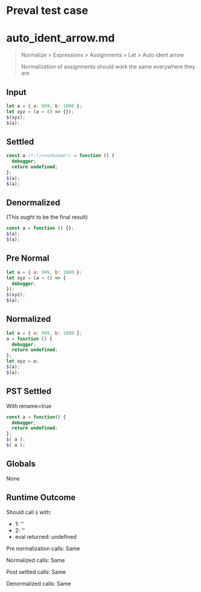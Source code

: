 # Preval test case

# auto_ident_arrow.md

> Normalize > Expressions > Assignments > Let > Auto ident arrow
>
> Normalization of assignments should work the same everywhere they are

## Input

`````js filename=intro
let a = { a: 999, b: 1000 };
let xyz = (a = () => {});
$(xyz);
$(a);
`````

## Settled


`````js filename=intro
const a /*:()=>unknown*/ = function () {
  debugger;
  return undefined;
};
$(a);
$(a);
`````

## Denormalized
(This ought to be the final result)

`````js filename=intro
const a = function () {};
$(a);
$(a);
`````

## Pre Normal


`````js filename=intro
let a = { a: 999, b: 1000 };
let xyz = (a = () => {
  debugger;
});
$(xyz);
$(a);
`````

## Normalized


`````js filename=intro
let a = { a: 999, b: 1000 };
a = function () {
  debugger;
  return undefined;
};
let xyz = a;
$(a);
$(a);
`````

## PST Settled
With rename=true

`````js filename=intro
const a = function() {
  debugger;
  return undefined;
};
$( a );
$( a );
`````

## Globals

None

## Runtime Outcome

Should call `$` with:
 - 1: '<function>'
 - 2: '<function>'
 - eval returned: undefined

Pre normalization calls: Same

Normalized calls: Same

Post settled calls: Same

Denormalized calls: Same
